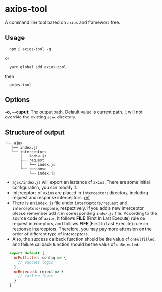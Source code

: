 # axios-tool

A command line tool based on `axios` and framework free.

## Usage

```shell
  npm i axios-tool -g
```

or

```shell
  yarn global add axios-tool
```

then

```shell
  axios-tool
```

## Options

**-o, --ouput**: The output path. Default value is current path. It will not override the existing `ajax` directory.

## Structure of output

```
└── ajax
   ├── index.js
   └── interceptors
       ├── index.js
       ├── request
       │   └── index.js
       └── response
           └── index.js
```

- `ajax/index.js` will export an instance of `axios`. There are some initial configuration, you can modify it.
- Interceptors of `axios` are placed in `interceptors` directory, including request and response interceptors. [ref](https://github.com/axios/axios#interceptors).
- There is an `index.js` file under `interceptors/request` and `interceptors/response`, respectively. If you add a new interceptor, please remember add it in corresponding `index.js` file. According to the source code of `axios`, It follows **FILE** (First In Last Execute) rule on request interceptors, and follows **FIFE** (First In Last Execute) rule on response interceptors. Therefore, you may pay more attension on the order of different type of interceptors.
- Also, the success callback function should be the value of `onFulfilled`, and failure callback function should be the value of `onRejected`.

```javascript
  export default {
    onFulfilled: config => {
      // success logic
    },
    onRejected: reject => {
      // failure logic
    }
  }
```